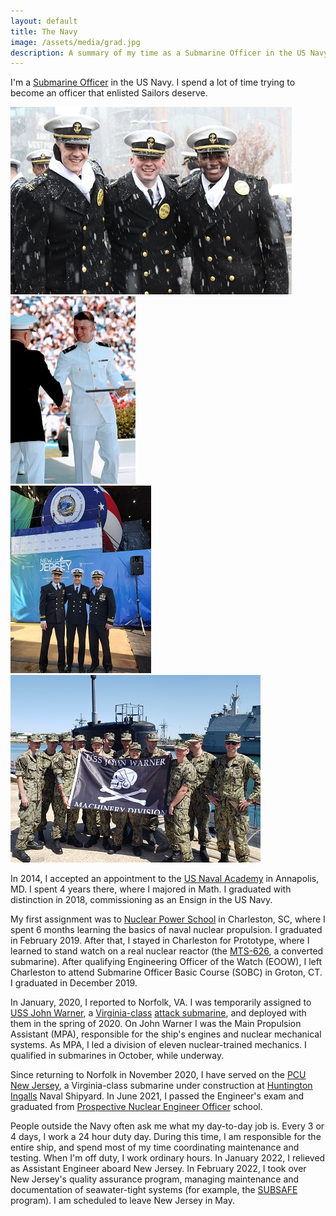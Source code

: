 ```yaml
---
layout: default
title: The Navy
image: /assets/media/grad.jpg
description: A summary of my time as a Submarine Officer in the US Navy.
---
```


I'm a [Submarine Officer](https://www.navy.com/careers/nupoc-submarine-officer) in the US Navy. I spend a lot of time trying to become an officer that enlisted Sailors deserve. 

<div class="outer"><div class="block"><img width="450" height="300" src="assets/media/lastonefastone.jpg" alt="The 2017 Army-Navy Game, with my roommates."></div>

<div class="block"><img width="200" height="300" src="assets/media/grad.jpg" alt="Graduating from the Naval Academy."></div>

<div class = "block"><img width = "225" height = "300" src="/assets/media/christening.jpg" alt="Christening PCU New Jersey"></div>

<div class="block"><img width="400" height="300" src="assets/media/jwr.jpg" alt="A port call in Spain with my division of Nuclear Mechanics."></div></div>

In 2014, I accepted an appointment to the [US Naval Academy](https://www.usna.edu/homepage.php) in Annapolis, MD. I spent 4 years there, where I majored in Math. I graduated with distinction in 2018, commissioning as an Ensign in the US Navy.

My first assignment was to [Nuclear Power School](https://www.navsea.navy.mil/Home/NNPTC/) in Charleston, SC, where I spent 6 months learning the basics of naval nuclear propulsion. I graduated in February 2019. After that, I stayed in Charleston for Prototype, where I learned to stand watch on a real nuclear reactor (the [MTS-626](https://en.wikipedia.org/wiki/USS_Daniel_Webster_(SSBN-626)), a converted submarine). After qualifying Engineering Officer of the Watch (EOOW), I left Charleston to attend Submarine Officer Basic Course (SOBC) in Groton, CT. I graduated in December 2019. 

In January, 2020, I reported to Norfolk, VA. I was temporarily assigned to [USS John Warner](https://en.wikipedia.org/wiki/USS_John_Warner_(SSN-785)), a [Virginia-class](https://en.wikipedia.org/wiki/Virginia-class_submarine) [attack submarine](https://en.wikipedia.org/wiki/Attack_submarine), and deployed with them in the spring of 2020. On John Warner I was the Main Propulsion Assistant (MPA), responsible for the ship's engines and nuclear mechanical systems. As MPA, I led a division of eleven nuclear-trained mechanics. I qualified in submarines in October, while underway. 

Since returning to Norfolk in November 2020, I have served on the [PCU New Jersey](https://en.wikipedia.org/wiki/USS_New_Jersey_(SSN-796)), a Virginia-class submarine under construction at [Huntington Ingalls](https://huntingtoningalls.com/) Naval Shipyard. In June 2021, I passed the Engineer's exam and graduated from [Prospective Nuclear Engineer Officer](https://allhands.navy.mil/Stories/Display-Story/Article/1839925/call-me-a-nuclear-engineer/) school. 

People outside the Navy often ask me what my day-to-day job is. Every 3 or 4 days, I work a 24 hour duty day. During this time, I am responsible for the entire ship, and spend most of my time coordinating maintenance and testing. When I'm off duty, I work ordinary hours. In January 2022, I relieved as Assistant Engineer aboard New Jersey. In February 2022, I took over New Jersey's quality assurance program, managing maintenance and documentation of seawater-tight systems (for example, the [SUBSAFE](https://en.wikipedia.org/wiki/SUBSAFE) program). I am scheduled to leave New Jersey in May. 